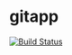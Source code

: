 # gitapp
[![Build Status](https://dev.azure.com/bnagadheeraj/AgileProject/_apis/build/status%2FAzureDevops8880.gitapp?branchName=master)](https://dev.azure.com/bnagadheeraj/AgileProject/_build/latest?definitionId=3&branchName=master)
